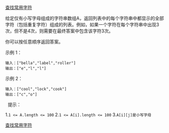 [查找常用字符](https://leetcode-cn.com/problems/find-common-characters/)

给定仅有小写字母组成的字符串数组A，返回列表中的每个字符串中都显示的全部字符（包括重复字符）组成的列表。例如，如果一个字符在每个字符串中出现3次，但不是4次，则需要在最终答案中包含该字符3次。

你可以按任意顺序返回答案。

示例 1：

```
输入：["bella","label","roller"]
输出：["e","l","l"]
```

示例 2：

```
输入：["cool","lock","cook"]
输出：["c","o"]
```
 
提示：

1.`1 <= A.length <= 100`
2.`1 <= A[i].length <= 100`
3.`A[i][j]是小写字母`

[查找常用字符](https://leetcode-cn.com/problems/find-common-characters/solution/cha-zhao-chang-yong-zi-fu-by-617076674/)